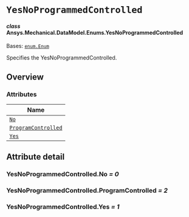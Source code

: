 # `YesNoProgrammedControlled`

<a id="ansys.mechanical.stubs.v242.Ansys.Mechanical.DataModel.Enums.YesNoProgrammedControlled"></a>

#### *class* Ansys.Mechanical.DataModel.Enums.YesNoProgrammedControlled

Bases: [`enum.Enum`](https://docs.python.org/3/library/enum.html#enum.Enum)

Specifies the YesNoProgrammedControlled.

<!-- !! processed by numpydoc !! -->

<a id="overview"></a>

## Overview

### Attributes

| Name |
| --------------------------------------------------------------------- |
| [`No`](#YesNoProgrammedControlled.No) |
| [`ProgramControlled`](#YesNoProgrammedControlled.ProgramControlled) |
| [`Yes`](#YesNoProgrammedControlled.Yes) |

<a id="attribute-detail"></a>

## Attribute detail

<a id="YesNoProgrammedControlled.No"></a>

### YesNoProgrammedControlled.No *= 0*

<a id="YesNoProgrammedControlled.ProgramControlled"></a>

### YesNoProgrammedControlled.ProgramControlled *= 2*

<a id="YesNoProgrammedControlled.Yes"></a>

### YesNoProgrammedControlled.Yes *= 1*


